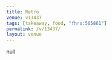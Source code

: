 ```yaml
---
title: Retro
venue: v13437
tags: [takeaway, food, "fhrs:565861"]
permalink: /v/13437/
layout: venue
---
```

null